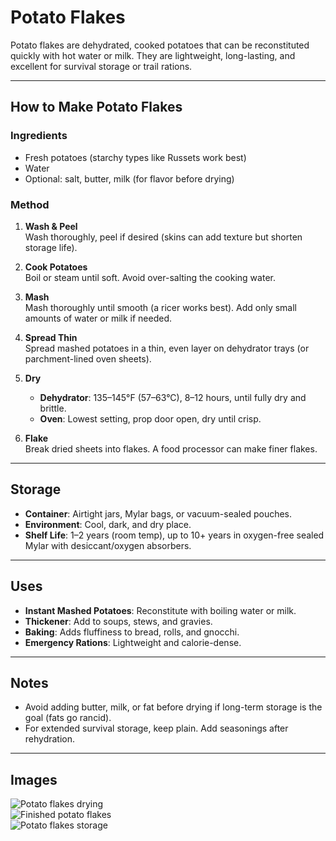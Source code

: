 # Potato Flakes

Potato flakes are dehydrated, cooked potatoes that can be reconstituted quickly with hot water or milk. They are lightweight, long-lasting, and excellent for survival storage or trail rations.

---

## How to Make Potato Flakes

### Ingredients
- Fresh potatoes (starchy types like Russets work best)
- Water
- Optional: salt, butter, milk (for flavor before drying)

### Method
1. **Wash & Peel**  
   Wash thoroughly, peel if desired (skins can add texture but shorten storage life).

2. **Cook Potatoes**  
   Boil or steam until soft. Avoid over-salting the cooking water.

3. **Mash**  
   Mash thoroughly until smooth (a ricer works best). Add only small amounts of water or milk if needed.

4. **Spread Thin**  
   Spread mashed potatoes in a thin, even layer on dehydrator trays (or parchment-lined oven sheets).

5. **Dry**  
   - **Dehydrator**: 135–145°F (57–63°C), 8–12 hours, until fully dry and brittle.  
   - **Oven**: Lowest setting, prop door open, dry until crisp.

6. **Flake**  
   Break dried sheets into flakes. A food processor can make finer flakes.

---

## Storage
- **Container**: Airtight jars, Mylar bags, or vacuum-sealed pouches.  
- **Environment**: Cool, dark, and dry place.  
- **Shelf Life**: 1–2 years (room temp), up to 10+ years in oxygen-free sealed Mylar with desiccant/oxygen absorbers.  

---

## Uses
- **Instant Mashed Potatoes**: Reconstitute with boiling water or milk.  
- **Thickener**: Add to soups, stews, and gravies.  
- **Baking**: Adds fluffiness to bread, rolls, and gnocchi.  
- **Emergency Rations**: Lightweight and calorie-dense.

---

## Notes
- Avoid adding butter, milk, or fat before drying if long-term storage is the goal (fats go rancid).  
- For extended survival storage, keep plain. Add seasonings after rehydration.

---

## Images
![Potato flakes drying](images/potato-flakes-drying.jpg)  
![Finished potato flakes](images/potato-flakes-finished.jpg)  
![Potato flakes storage](images/potato-flakes-storage.jpg)  
